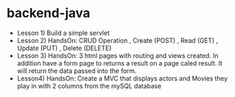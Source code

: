 # backend-java

- Lesson 1) Build a simple servlet
- Lesson 2) HandsOn: CRUD Operation	, Create (POST)	, Read (GET) , Update (PUT)	, Delete (DELETE)
- Lesson 3) HandsOn: 3 html pages with routing and views created. In addition have a form page to returns a result on a page caled result. It will return the data passed into the form.
- Lesson4) HandsOn: Create a MVC that displays actors and Movies they play in with 2 columns from the mySQL database
